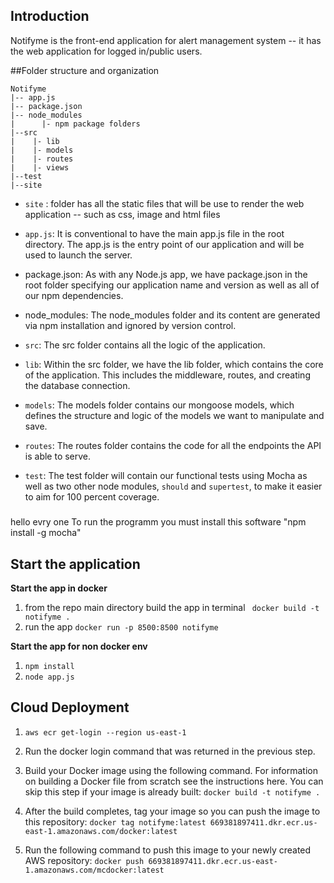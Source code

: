 
## Introduction

Notifyme is the front-end application for alert management system -- it has the web application for logged in/public users.


##Folder structure and organization

```
Notifyme
|-- app.js
|-- package.json 
|-- node_modules
|      |- npm package folders 
|--src
|    |- lib
|    |- models
|    |- routes
|    |- views
|--test
|--site

```


- `site` : folder has all the static files that will be use to render the web application -- such as css, image and html files

- `app.js`: It is conventional to have the main app.js file in the root directory. The app.js is the entry point of our application and will be used to launch the server.
- package.json: As with any Node.js app, we have package.json in the root folder specifying our application name and version as well as all of our npm dependencies.
- node_modules: The node_modules folder and its content are generated via npm installation and ignored by version control.



- `src`: The src folder contains all the logic of the application.
- `lib`: Within the src folder, we have the lib folder, which contains the core of the application. This includes the middleware, routes, and creating the database connection.
- `models`: The models folder contains our mongoose models, which defines the structure and logic of the models we want to manipulate and save.
- `routes`: The routes folder contains the code for all the endpoints the API is able to serve.
- `test`: The test folder will contain our functional tests using Mocha as well as two other node modules, `should` and `supertest`, to make it easier to aim for 100 percent coverage.

#####
hello evry one 
To run the programm you must install this software "npm install -g mocha" 



## Start the application

**Start the app in docker**

1. from the repo main directory build the app in terminal ` docker build -t notifyme .`
2. run the app `docker run -p 8500:8500 notifyme`

**Start the app for non docker env**

1. `npm install`
2. `node app.js`


## Cloud Deployment

1. `aws ecr get-login --region us-east-1`
2. Run the docker login command that was returned in the previous step.
3. Build your Docker image using the following command. For information on building a Docker file from scratch see the instructions here. You can skip this step if your image is already built:
`docker build -t notifyme . `
4. After the build completes, tag your image so you can push the image to this repository:
`docker tag notifyme:latest 669381897411.dkr.ecr.us-east-1.amazonaws.com/docker:latest`

5. Run the following command to push this image to your newly created AWS repository:
`docker push 669381897411.dkr.ecr.us-east-1.amazonaws.com/mcdocker:latest`